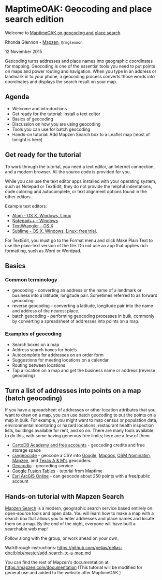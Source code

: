 # MaptimeOAK: Geocoding and place search edition

Welcome to [MaptimeOAK on geocoding and place search](http://www.meetup.com/Maptime-SF/events/226540295/)

Rhonda Glennon - [Mapzen](https://mapzen.com/), `@rmglennon`

12 November 2015

Geocoding turns addresses and place names into geographic coordinates for mapping. Geocoding is one of the essential tools you need to put points on maps and power routing and navigation. When you type in an address or landmark in to your phone, a geocoding process converts those words into coordinates and displays the search result on your map.

## Agenda

- Welcome and introductions
- Get ready for the tutorial: install a text editor
- Basics of geocoding
- Discussion on how you are using geocoding
- Tools you can use for batch geocoding
- Hands-on tutorial: Add Mapzen Search box to a Leaflet map (most of tonight is here)

## Get ready for the tutorial

To work through the tutorial, you need a text editor, an Internet connection, and a modern browser. All the source code is provided for you.

While you can use the text editor apps installed with your operating system, such as Notepad or TextEdit, they do not provide the helpful indentations, code coloring and autocomplete, or text alignment options found in the other editors.

Example text editors:

- [Atom - OS X, Windows, Linux](https://atom.io/)
- [Notepad++ - Windows](https://notepad-plus-plus.org/)
- [TextWrangler - OS X](http://www.barebones.com/products/textwrangler/)
- [Sublime - OS X, Windows, Linux; free trial](http://www.sublimetext.com/).

For TextEdit, you must go to the Format menu and click Make Plain Text to use the plain-text version of the file. Do not use an app that applies rich formatting, such as Word or Wordpad.

## Basics

### Common terminology

- geocoding - converting an address or the name of a landmark or business into a latitude, longitude pair. Sometimes referred to as forward geocoding.
- reverse geocoding - converting a latitude, longitude pair into the name and address of the nearest place.
- batch geocoding - performing geocoding processes in bulk, commonly by converting a spreadsheet of addresses into points on a map.

### Examples of geocoding

- Search boxes on a map
- Address search boxes for hotels
- Autocomplete for addresses on an order form
- Suggestions for meeting locations on a calendar
- Routing between locations
- Tap a location on a map and get the business name or address (reverse geocoding)

## Turn a list of addresses into points on a map (batch geocoding)

If you have a spreadsheet of addresses or other location attributes that you want to draw on a map, you can use batch geocoding to put the points on a map in bulk. For example, you might want to map census or population data, environmental monitoring or hazard locations, restaurant health inspection lists, buildings available for rent, and so on. There are many tools available to do this, with some having generous free limits; here are a few of them.

- [CartoDB Academy and free accounts](https://cartodb.com/signup?plan=academy) - geocoding credits and free storage space
- [csvgeocode](https://github.com/veltman/csvgeocode) - geocode a CSV into [Google](https://developers.google.com/maps/documentation/geocoding/), [Mapbox](https://www.mapbox.com/developers/api/geocoding/), [OSM Nominatim](http://nominatim.openstreetmap.org/), [Mapzen](https://mapzen.com/projects/search), and [Texas A & M's](http://geoservices.tamu.edu/Services/Geocode/WebService/) geocoders.
- [Geocodio](http://geocod.io/) - geocoding service
- [Google Fusion Tables](http://mappingmashups.net/2012/11/29/mapping-with-google-fusion-tables/) - tutorial from Maptime
- [Esri ArcGIS Online](http://www.arcgis.com/home/webmap/viewer.html) - can geocode about 250 points with a free/public account

## Hands-on tutorial with Mapzen Search

[Mapzen Search](https://mapzen.com/projects/search) is a modern, geographic search service based entirely on open-source tools and open data. You will learn how to make a map with a search box that allows you to enter addresses and place names and locate them on a map. By the end of the night, everyone will have built a searchable web map!

Follow along with the group, or work ahead on your own.

Walkthrough instructions: https://github.com/pelias/pelias-doc/blob/master/add-search-to-a-map.md

You can find the rest of Mapzen's documentation at https://mapzen.com/documentation (This tutorial will be modified for general use and added to the website after MaptimeOAK.)
